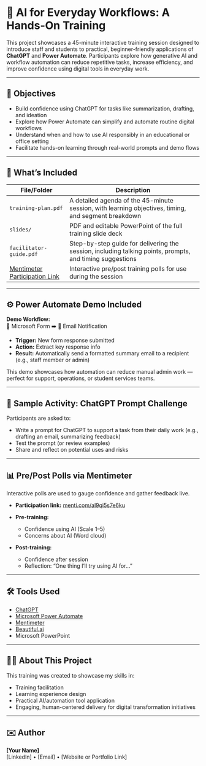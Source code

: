 # 🧠 AI for Everyday Workflows: A Hands-On Training

This project showcases a 45-minute interactive training session designed to introduce staff and students to practical, beginner-friendly applications of **ChatGPT** and **Power Automate**. Participants explore how generative AI and workflow automation can reduce repetitive tasks, increase efficiency, and improve confidence using digital tools in everyday work.

---

## 🎯 Objectives

- Build confidence using ChatGPT for tasks like summarization, drafting, and ideation  
- Explore how Power Automate can simplify and automate routine digital workflows  
- Understand when and how to use AI responsibly in an educational or office setting  
- Facilitate hands-on learning through real-world prompts and demo flows  

---

## 📂 What’s Included

| File/Folder | Description |
|-------------|-------------|
| `training-plan.pdf` | A detailed agenda of the 45-minute session, with learning objectives, timing, and segment breakdown |
| `slides/` | PDF and editable PowerPoint of the full training slide deck |
| `facilitator-guide.pdf` | Step-by-step guide for delivering the session, including talking points, prompts, and timing suggestions |
| [Mentimeter Participation Link](https://www.menti.com/al9qi5s7e6ku) | Interactive pre/post training polls for use during the session |

---

## ⚙️ Power Automate Demo Included

**Demo Workflow:**  
📝 Microsoft Form ➡️ 📩 Email Notification

- **Trigger:** New form response submitted  
- **Action:** Extract key response info  
- **Result:** Automatically send a formatted summary email to a recipient (e.g., staff member or admin)

This demo showcases how automation can reduce manual admin work — perfect for support, operations, or student services teams.

---

## 🧪 Sample Activity: ChatGPT Prompt Challenge

Participants are asked to:
- Write a prompt for ChatGPT to support a task from their daily work (e.g., drafting an email, summarizing feedback)
- Test the prompt (or review examples)
- Share and reflect on potential uses and risks

---

## 📊 Pre/Post Polls via Mentimeter

Interactive polls are used to gauge confidence and gather feedback live.

- **Participation link:** [menti.com/al9qi5s7e6ku](https://www.menti.com/al9qi5s7e6ku)
  
- **Pre-training:**  
  - Confidence using AI (Scale 1–5)  
  - Concerns about AI (Word cloud)

- **Post-training:**  
  - Confidence after session  
  - Reflection: “One thing I’ll try using AI for…”

---

## 🛠️ Tools Used

- [ChatGPT](https://chat.openai.com)  
- [Microsoft Power Automate](https://powerautomate.microsoft.com)  
- [Mentimeter](https://mentimeter.com)  
- [Beautiful.ai](https://www.beautiful.ai)  
- Microsoft PowerPoint  

---

## 👩‍🏫 About This Project

This training was created to showcase my skills in:

- Training facilitation  
- Learning experience design  
- Practical AI/automation tool application  
- Engaging, human-centered delivery for digital transformation initiatives

---

## ✉️ Author

**[Your Name]**  
[LinkedIn] • [Email] • [Website or Portfolio Link]  
